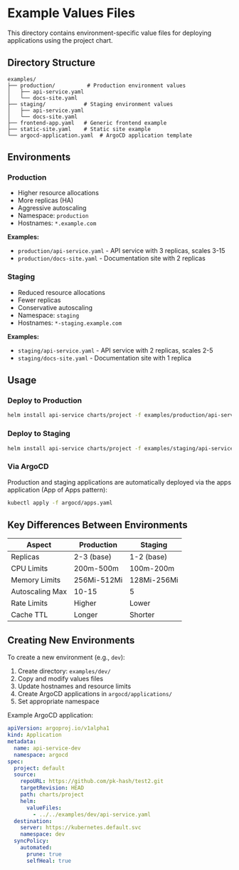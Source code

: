 # Example Values Files

This directory contains environment-specific value files for deploying applications using the project chart.

## Directory Structure

```
examples/
├── production/          # Production environment values
│   ├── api-service.yaml
│   └── docs-site.yaml
├── staging/            # Staging environment values
│   ├── api-service.yaml
│   └── docs-site.yaml
├── frontend-app.yaml   # Generic frontend example
├── static-site.yaml    # Static site example
└── argocd-application.yaml  # ArgoCD application template
```

## Environments

### Production

- Higher resource allocations
- More replicas (HA)
- Aggressive autoscaling
- Namespace: `production`
- Hostnames: `*.example.com`

**Examples:**
- `production/api-service.yaml` - API service with 3 replicas, scales 3-15
- `production/docs-site.yaml` - Documentation site with 2 replicas

### Staging

- Reduced resource allocations
- Fewer replicas
- Conservative autoscaling
- Namespace: `staging`
- Hostnames: `*-staging.example.com`

**Examples:**
- `staging/api-service.yaml` - API service with 2 replicas, scales 2-5
- `staging/docs-site.yaml` - Documentation site with 1 replica

## Usage

### Deploy to Production

```bash
helm install api-service charts/project -f examples/production/api-service.yaml -n production
```

### Deploy to Staging

```bash
helm install api-service charts/project -f examples/staging/api-service.yaml -n staging
```

### Via ArgoCD

Production and staging applications are automatically deployed via the apps application (App of Apps pattern):

```bash
kubectl apply -f argocd/apps.yaml
```

## Key Differences Between Environments

| Aspect | Production | Staging |
|--------|-----------|---------|
| Replicas | 2-3 (base) | 1-2 (base) |
| CPU Limits | 200m-500m | 100m-200m |
| Memory Limits | 256Mi-512Mi | 128Mi-256Mi |
| Autoscaling Max | 10-15 | 5 |
| Rate Limits | Higher | Lower |
| Cache TTL | Longer | Shorter |

## Creating New Environments

To create a new environment (e.g., `dev`):

1. Create directory: `examples/dev/`
2. Copy and modify values files
3. Update hostnames and resource limits
4. Create ArgoCD applications in `argocd/applications/`
5. Set appropriate namespace

Example ArgoCD application:

```yaml
apiVersion: argoproj.io/v1alpha1
kind: Application
metadata:
  name: api-service-dev
  namespace: argocd
spec:
  project: default
  source:
    repoURL: https://github.com/pk-hash/test2.git
    targetRevision: HEAD
    path: charts/project
    helm:
      valueFiles:
        - ../../examples/dev/api-service.yaml
  destination:
    server: https://kubernetes.default.svc
    namespace: dev
  syncPolicy:
    automated:
      prune: true
      selfHeal: true
```

